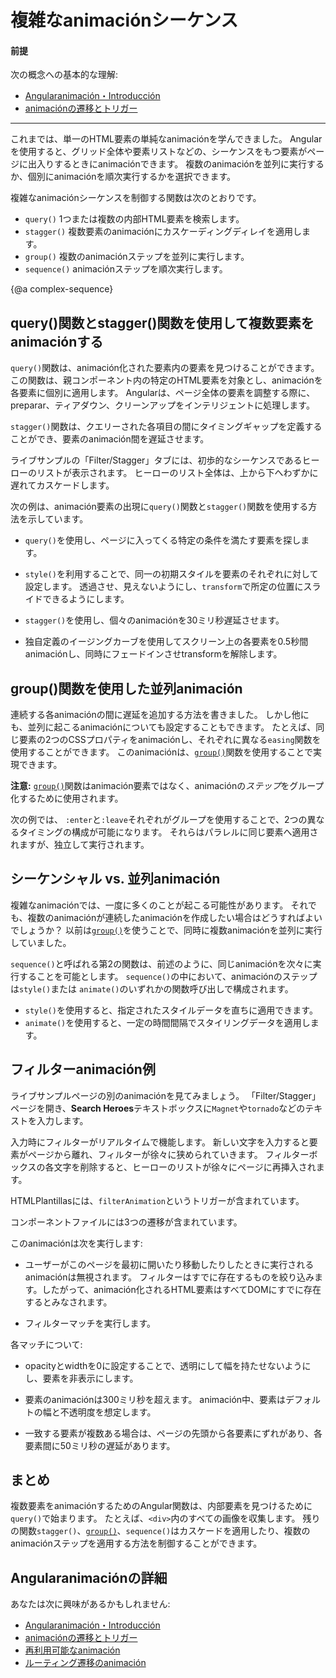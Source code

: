 # 複雑なanimaciónシーケンス

#### 前提

次の概念への基本的な理解:

* [Angularanimación・Introducción](guide/animations)
* [animaciónの遷移とトリガー](guide/transition-and-triggers)

<hr>

これまでは、単一のHTML要素の単純なanimaciónを学んできました。 Angularを使用すると、グリッド全体や要素リストなどの、シーケンスをもつ要素がページに出入りするときにanimaciónできます。 複数のanimaciónを並列に実行するか、個別にanimaciónを順次実行するかを選択できます。

複雑なanimaciónシーケンスを制御する関数は次のとおりです。

* `query()` 1つまたは複数の内部HTML要素を検索します。
* `stagger()` 複数要素のanimaciónにカスケーディングディレイを適用します。
* `group()` 複数のanimaciónステップを並列に実行します。 
* `sequence()` animaciónステップを順次実行します。

{@a complex-sequence}

## query()関数とstagger()関数を使用して複数要素をanimaciónする

`query()`関数は、animación化された要素内の要素を見つけることができます。 この関数は、親コンポーネント内の特定のHTML要素を対象とし、animaciónを各要素に個別に適用します。 Angularは、ページ全体の要素を調整する際に、preparar、ティアダウン、クリーンアップをインテリジェントに処理します。

`stagger()`関数は、クエリーされた各項目の間にタイミングギャップを定義することができ、要素のanimación間を遅延させます。

ライブサンプルの「Filter/Stagger」タブには、初歩的なシーケンスであるヒーローのリストが表示されます。 ヒーローのリスト全体は、上から下へわずかに遅れてカスケードします。

次の例は、animación要素の出現に`query()`関数と`stagger()`関数を使用する方法を示しています。

* `query()`を使用し、ページに入ってくる特定の条件を満たす要素を探します。

* `style()`を利用することで、同一の初期スタイルを要素のそれぞれに対して設定します。 透過させ、見えないようにし、`transform`で所定の位置にスライドできるようにします。

* `stagger()`を使用し、個々のanimaciónを30ミリ秒遅延させます。

* 独自定義のイージングカーブを使用してスクリーン上の各要素を0.5秒間animaciónし、同時にフェードインさせtransformを解除します。

<code-example path="animations/src/app/hero-list-page.component.ts" header="src/app/hero-list-page.component.ts" region="page-animations" language="typescript"></code-example>

## group()関数を使用した並列animación

連続する各animaciónの間に遅延を追加する方法を書きました。 しかし他にも、並列に起こるanimaciónについても設定することもできます。 たとえば、同じ要素の2つのCSSプロパティをanimaciónし、それぞれに異なる`easing`関数を使用することができます。 このanimaciónは、[`group()`](api/animations/group)関数を使用することで実現できます。

<div class="alert is-helpful">

**注意:** [`group()`](api/animations/group)関数はanimación要素ではなく、animaciónの*ステップ*をグループ化するために使用されます。
</div>

次の例では、 `:enter`と`:leave`それぞれがグループを使用することで、2つの異なるタイミングの構成が可能になります。 それらはパラレルに同じ要素へ適用されますが、独立して実行されます。

<code-example path="animations/src/app/hero-list-groups.component.ts" region="animationdef" header="src/app/hero-list-groups.component.ts (excerpt)" language="typescript"></code-example>

## シーケンシャル vs. 並列animación

複雑なanimaciónでは、一度に多くのことが起こる可能性があります。 それでも、複数のanimaciónが連続したanimaciónを作成したい場合はどうすればよいでしょうか？ 以前は[`group()`](api/animations/group)を使うことで、同時に複数animaciónを並列に実行していました。

`sequence()`と呼ばれる第2の関数は、前述のように、同じanimaciónを次々に実行することを可能とします。 `sequence()`の中において、animaciónのステップは`style()`または `animate()`のいずれかの関数呼び出しで構成されます。

* `style()`を使用すると、指定されたスタイルデータを直ちに適用できます。
* `animate()`を使用すると、一定の時間間隔でスタイリングデータを適用します。

## フィルターanimación例

ライブサンプルページの別のanimaciónを見てみましょう。 「Filter/Stagger」ページを開き、**Search Heroes**テキストボックスに`Magnet`や`tornado`などのテキストを入力します。

入力時にフィルターがリアルタイムで機能します。 新しい文字を入力すると要素がページから離れ、フィルターが徐々に狭められていきます。 フィルターボックスの各文字を削除すると、ヒーローのリストが徐々にページに再挿入されます。

HTMLPlantillasには、`filterAnimation`というトリガーが含まれています。

<code-example path="animations/src/app/hero-list-page.component.html" header="src/app/hero-list-page.component.html" region="filter-animations"></code-example>

コンポーネントファイルには3つの遷移が含まれています。

<code-example path="animations/src/app/hero-list-page.component.ts" header="src/app/hero-list-page.component.ts" region="filter-animations" language="typescript"></code-example>

このanimaciónは次を実行します:

* ユーザーがこのページを最初に開いたり移動したりしたときに実行されるanimaciónは無視されます。 フィルターはすでに存在するものを絞り込みます。したがって、animación化されるHTML要素はすべてDOMにすでに存在するとみなされます。

* フィルターマッチを実行します。

各マッチについて:

* opacityとwidthを0に設定することで、透明にして幅を持たせないようにし、要素を非表示にします。

* 要素のanimaciónは300ミリ秒を超えます。 animación中、要素はデフォルトの幅と不透明度を想定します。

* 一致する要素が複数ある場合は、ページの先頭から各要素にずれがあり、各要素間に50ミリ秒の遅延があります。

## まとめ

複数要素をanimaciónするためのAngular関数は、内部要素を見つけるために`query()`で始まります。 たとえば、`<div>`内のすべての画像を収集します。 残りの関数`stagger()`、[`group()`](api/animations/group)、`sequence()`はカスケードを適用したり、複数のanimaciónステップを適用する方法を制御することができます。

## Angularanimaciónの詳細

あなたは次に興味があるかもしれません:

* [Angularanimación・Introducción](guide/animations)
* [animaciónの遷移とトリガー](guide/transition-and-triggers)
* [再利用可能なanimación](guide/reusable-animations)
* [ルーティング遷移のanimación](guide/route-animations)
